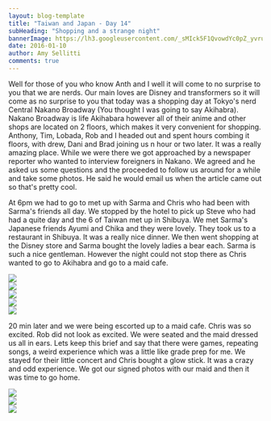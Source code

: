 ```yaml
---
layout: blog-template
title: "Taiwan and Japan - Day 14"
subHeading: "Shopping and a strange night"
bannerImage: https://lh3.googleusercontent.com/_sMIck5F1QvowdYc0pZ_yvruCqjSHWu34Y7tHtr3bqm69g7Z-aNVWkqDZTlSsB5vUlibdc9dXGq2TthuMWVUoNXEMn-5MEth9n6bMSHKiKEwO8icDghktwCgz7RQlJGfmzEn4XEDcQ=w2400
date: 2016-01-10
author: Amy Sellitti
comments: true
---
```

Well for those of you who know Anth and I well it will come to no surprise to you that we are nerds. Our main loves are Disney and transformers so it will come as no surprise to you that today was a shopping day at Tokyo's nerd Central Nakano Broadway (You thought I was going to say Akihabra). Nakano Broadway is life Akihabara however all of their anime and other shops are located on 2 floors, which makes it very convenient for shopping. Anthony, Tim, Lobada, Rob and I headed out and spent hours combing it floors, with drew, Dani and Brad joining us n hour or two later. It was a really amazing place. While we were there we got approached by a newspaper reporter who wanted to interview foreigners in Nakano. We agreed and he asked us some questions and the proceeded to follow us around for a while and take some photos. He said he would email us when the article came out so that's pretty cool.

At 6pm we had to go to met up with Sarma and Chris who had been with Sarma's friends all day. We stopped by the hotel to pick up Steve who had had a quite day and the 6 of Taiwan met up in Shibuya. We met Sarma's Japanese friends Ayumi and Chika and they were lovely. They took us to a restaurant in Shibuya. It was a really nice dinner. We then went shopping at the Disney store and Sarma bought the lovely ladies a bear each. Sarma is such a nice gentleman. However the night could not stop there as Chris wanted to go to Akihabra and go to a maid cafe. 

<div class="center-image"><img src="https://lh3.googleusercontent.com/_sMIck5F1QvowdYc0pZ_yvruCqjSHWu34Y7tHtr3bqm69g7Z-aNVWkqDZTlSsB5vUlibdc9dXGq2TthuMWVUoNXEMn-5MEth9n6bMSHKiKEwO8icDghktwCgz7RQlJGfmzEn4XEDcQ=w2400" /></div>
<div class="center-image"><img src="https://lh3.googleusercontent.com/gdvNlBq7QYn8RAmVdbhhTPvhn4wDdkUF-leaGdqn1Fx78BPVvs9r-R5L6PHleeK2P1N2CSDSq-0SZsNPFcLXgkqCwGBiBaDrHeMxeOnZVXD-YRq2fB5XKGQ_B8_Kk_u6sZzN3lalPA=w2400" /></div>
<div class="center-image"><img src="https://lh3.googleusercontent.com/Q1msckfZfCDtC2xLKq9l7pW4XrUhaqav-eGaP9Q2vmsX53d7Xwq5VDwgXvgS0nr5ViTxNRJHcp2O9VbCp-OOu_zW_py6ls0cLrELHT-F2irznwNMNXf7dKbZ83KospMl4vfTwIgzfA=w2400" /></div>
<div class="center-image"><img src="https://lh3.googleusercontent.com/0jPM08QYRrK5bbyEEukvXet5j3m70Dk5ydN994BnTizGZKw5p5UL7-1x5NLn9m3buHVN5LsFgYyo0TPJXrBEcGpXG2Tg0olnsZr3FZA1zuef3u3NZWsBksXKVrukKlsWGCQG8Cqh5Q=w2400" /></div>
<div class="center-image"><img src="https://lh3.googleusercontent.com/_4vP4I-BOkH-0Ub2AqOhHc56WF4etAq6U6UnwsCe9AGq2cHbGfwd2KCTdRaWd6-Ignjp3XpdxT90UO8FrVOXrw94ui6GoUqzad7pCeBUjo_ga_2mrSGgzpLkiSWXRg3-VhuKRWCgyg=w2400" /></div>

20 min later and we were being escorted up to a maid cafe. Chris was so excited. Rob did not look as excited. We were seated and the maid dressed us all in ears. Lets keep this brief and say that there were games, repeating songs, a weird experience which was a little like grade prep for me. We stayed for their little concert and Chris bought a glow stick. It was a crazy and odd experience. We got our signed photos with our maid and then it was time to go home.

<div class="center-image"><img src="https://lh3.googleusercontent.com/5uYV4aip_yKla-xrSxP4KwsI29t7if3IlqCa333fTa3JfqNeQC5ulS01IgPQmPyN_MTVT7xZp308pG7WIHat5WV2gmnPX947zhCaa6HID3CNjuxl6wDuH96P7CQphXuZDrzGJ0BqHg=w2400" /></div>
<div class="center-image"><img src="https://lh3.googleusercontent.com/ct6wO0ICyQwuGp5u8t392RBW5D9XEtcav3bz5-QRsL38lFr2QQ9k0szzqIi1N4c4y9bVqlKBy0i1uvZKLC01fl0qlVGnwHdsNGwbJ8Qz9CekhoV0AvCChe691lFT3ocp5iyLeao8Tg=w2400" /></div>
<div class="center-image"><img src="https://lh3.googleusercontent.com/-JfraHGWBQHbCL3IKTn-oUTN8nMf_SMEaYPcfxBU26ASBi7AO8qLyxYT9QuZa6X9jyUKVplMKkIxw_tvQPpq5SUFRVvyO2ncw-t0NkTuMCE2haZA1ojcm1GM0d-TX3OxI7QUVIySuA=w2400" /></div>
